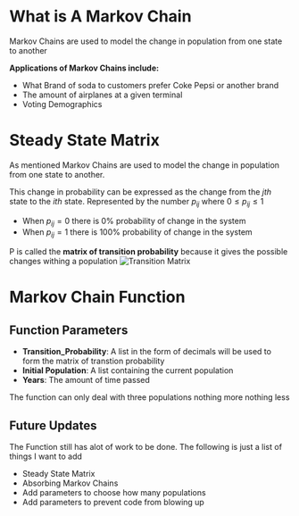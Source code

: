 # What is A Markov Chain 
Markov Chains are used to model the change in population from one state to another

**Applications of Markov Chains include:**
- What Brand of soda to customers prefer Coke Pepsi or another brand
- The amount of airplanes at a given terminal 
- Voting Demographics 

# Steady State Matrix
As mentioned Markov Chains are used to model the change in population from one state to another. 

This change in probability can be expressed as the change from the $jth$ state to the $ith$ state. Represented by the number $p_{ij}$ where $0\le p_{ij} \le1$

- When $p_{ij}=0$ there is 0% probability of change in the system 
- When $p_{ij}=1$ there is 100% probability of change in the system 

P is called the **matrix of transition probability** because it gives the possible changes withing a population 
![Transition Matrix](https://user-images.githubusercontent.com/87149393/155627676-0e0e68ec-f8a8-4169-ab35-2725db085b6f.JPG)


# Markov Chain Function 
## Function Parameters
- **Transition_Probability**: A list in the form of decimals will be used to form the matrix of transtion probability
- **Initial Population**: A list containing the current population 
- **Years**: The amount of time passed

The function can only deal with three populations nothing more nothing less

## Future Updates
The Function still has alot of work to be done. The following is just a list of things I want to add
- Steady State Matrix 
- Absorbing Markov Chains 
- Add parameters to choose how many populations
- Add parameters to prevent code from blowing up
